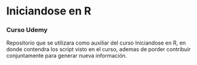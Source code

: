 # Iniciandose en R
### Curso Udemy
Repositorio que se utilizara como auxiliar del curso Iniciandose en R, en donde contendra los script visto en el curso, ademas de porder contribuir conjuntamente para generar nueva información.
